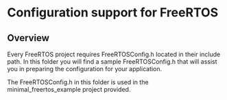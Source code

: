 # Configuration support for FreeRTOS

## Overview

Every FreeRTOS project requires FreeRTOSConfig.h located in their include path.  In this folder you will find a sample FreeRTOSConfig.h that will assist you in preparing the configuration for your application.

The FreeRTOSConfig.h in this folder is used in the minimal_freertos_example project provided.
